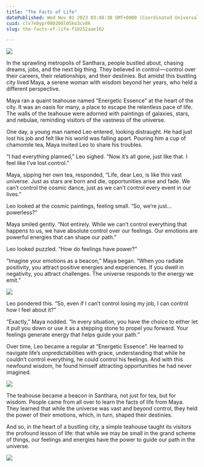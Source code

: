 ```yaml
---
title: "The Facts of Life"
datePublished: Wed Nov 01 2023 03:48:38 GMT+0000 (Coordinated Universal Time)
cuid: clv7e0ypr000208l05ko3cv8k
slug: the-facts-of-life-f18252aae162

---
```


![](https://cdn.hashnode.com/res/hashnode/image/upload/v1713574515152/fe2caaf8-79e7-48d1-9464-c47bf9bb3b9b.jpeg)

In the sprawling metropolis of Santhara, people bustled about, chasing dreams, jobs, and the next big thing. They believed in control — control over their careers, their relationships, and their destinies. But amidst this bustling city lived Maya, a serene woman with wisdom beyond her years, who held a different perspective.

Maya ran a quaint teahouse named “Energetic Essence” at the heart of the city. It was an oasis for many, a place to escape the relentless pace of life. The walls of the teahouse were adorned with paintings of galaxies, stars, and nebulae, reminding visitors of the vastness of the universe.

One day, a young man named Leo entered, looking distraught. He had just lost his job and felt like his world was falling apart. Pouring him a cup of chamomile tea, Maya invited Leo to share his troubles.

“I had everything planned,” Leo sighed. “Now it’s all gone, just like that. I feel like I’ve lost control.”

Maya, sipping her own tea, responded, “Life, dear Leo, is like this vast universe. Just as stars are born and die, opportunities arise and fade. We can’t control the cosmic dance, just as we can’t control every event in our lives.”

Leo looked at the cosmic paintings, feeling small. “So, we’re just… powerless?”

Maya smiled gently. “Not entirely. While we can’t control everything that happens to us, we have absolute control over our feelings. Our emotions are powerful energies that can shape our path.”

Leo looked puzzled. “How do feelings have power?”

“Imagine your emotions as a beacon,” Maya began. “When you radiate positivity, you attract positive energies and experiences. If you dwell in negativity, you attract challenges. The universe responds to the energy we emit.”

![](https://cdn.hashnode.com/res/hashnode/image/upload/v1713574516389/0303125e-a65f-46f1-bdc3-4bafc94051df.jpeg)

Leo pondered this. “So, even if I can’t control losing my job, I can control how I feel about it?”

“Exactly,” Maya nodded. “In every situation, you have the choice to either let it pull you down or use it as a stepping stone to propel you forward. Your feelings generate energy that helps guide your path.”

Over time, Leo became a regular at “Energetic Essence”. He learned to navigate life’s unpredictabilities with grace, understanding that while he couldn’t control everything, he could control his feelings. And with this newfound wisdom, he found himself attracting opportunities he had never imagined.

![](https://cdn.hashnode.com/res/hashnode/image/upload/v1713574517591/ac4050ad-d082-4785-8aca-d56241125a94.jpeg)

The teahouse became a beacon in Santhara, not just for tea, but for wisdom. People came from all over to learn the facts of life from Maya. They learned that while the universe was vast and beyond control, they held the power of their emotions, which, in turn, shaped their destinies.

And so, in the heart of a bustling city, a simple teahouse taught its visitors the profound lesson of life: that while we may be small in the grand scheme of things, our feelings and energies have the power to guide our path in the universe.

![](https://cdn.hashnode.com/res/hashnode/image/upload/v1713574518875/915fca7e-c9bd-44e6-a462-5075de94f319.jpeg)